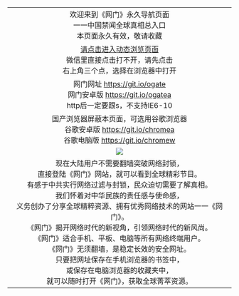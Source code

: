 ﻿<table>
  <tr></tr>
  <!--tr><td colspan=2 align=center><img src="https://cloud.githubusercontent.com/assets/11880933/13434984/f430fae2-e012-11e5-814f-c2df1e82b247.jpg" /></td></tr-->
  <tr>
    <td colspan=2 align=center>欢迎来到《网门》永久导航页面<br/>
    一一中国禁闻全球真相总入口<br/>
    本页面永久有效，敬请收藏
    </td>
  </tr>
  <tr>
    <td colspan=2 align=center>
    <a href="https://d1ke4fgo5vhkqf.cloudfront.net?from=github" target="_blank">请点击进入动态浏览页面</a><br/>
    微信里直接点击打不开，请先点击<br/>右上角三个点，选择在浏览器中打开
    <!--br/><br/>海外直连网址 <a href="http://www.ogate.org/oGate.aspx?from=githubo" target="_blank">www.ogate.org</a-->
    <!--br>* IE6打开动态网址须在选项中勾选TLS 1.0-->
    </td>
  </tr>
  <tr>
    <td colspan=2 align=center>
      网门网址
      <a href="https://github.com/ogate/ogate/blob/master/README.md?web" target="_blank">https://git.io/ogate</a><br>
      网门安卓版
      <a href="https://d1ke4fgo5vhkqf.cloudfront.net/ogUP.aspx?name=2A%2FoGate.apk">https://git.io/ogatea</a><br/>
      http后一定要跟s，不支持IE6-10
    </td>
  </tr>
  <tr>
    <td colspan=2 align=center>国产浏览器屏蔽本页面，可选用谷歌浏览器<br/>
      谷歌安卓版
      <a href="https://d1ke4fgo5vhkqf.cloudfront.net/ogUP.aspx?name=2A%2FChrome.apk">https://git.io/chromea</a><br/>
      谷歌电脑版
      <a href="https://d1ke4fgo5vhkqf.cloudfront.net/ogUP.aspx?name=2A%2FChrome.zip">https://git.io/chromew</a>
    </td>
  </tr>
  <tr>
    <td colspan=2 align=center><a href="https://d1ke4fgo5vhkqf.cloudfront.net?from=github" target="_blank"><img src="https://cloud.githubusercontent.com/assets/11880933/15631437/70d0a74e-259d-11e6-946f-6237b4b657bd.jpg" /></a></td> 
  </tr>
  <tr>
    <td colspan=2 align=center>现在大陆用户不需要翻墙突破网络封锁，<br/>直接登陆《网门》网站，就可以看到全球精彩节目。<br/>
有感于中共实行网络过滤与封锁，民众迫切需要了解真相。<br/>我们怀着对中华民族的责任感与使命感，<br/>义务创办了分享全球精粹资源、拥有优秀网络技术的网站一一《网门》。<br/>
《网门》揭开网络时代的新视角，引领网络时代的新风尚。<br/>
《网门》适合手机、平板、电脑等所有网络终端用户。<br/>
《网门》无须翻墙，是稳定长效的安全网址。<br/>只要把网址保存在手机浏览器的书签中，<br/>或保存在电脑浏览器的收藏夹中，<br/>就可以随时打开《网门》，获取全球菁萃资源。
    </td>
  </tr>
</table>
